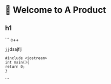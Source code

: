 # 👋 Welcome to A Product

## h1

\`\`\` c++



`jj`dsajflj

```
#include <iostream>
int main(){
return 0;
}
```

\`\`\`
